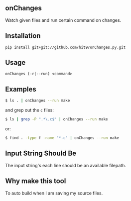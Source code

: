 onChanges
---------

Watch given files and run certain command on changes.

Installation
------------

```
pip install git+git://github.com/hit9/onChanges.py.git
```

Usage
-----

    onChanges (-r|--run) <command>

Examples
---------

```bash
$ ls . | onChanges --run make
```

and grep out the `c` files:

```bash
$ ls | grep -P ".*\.c$" | onChanges --run make
```

or:

```bash
$ find . -type f -name "*.c" | onChanges --run make
```

Input String Should Be
-----------------------

The input string's each line should be an available filepath.

Why make this tool
------------------

To auto build when I am saving my source files.
